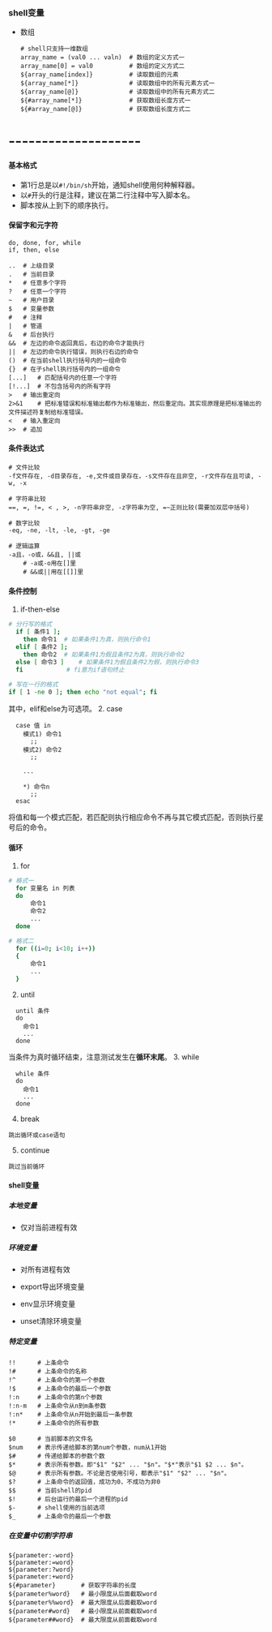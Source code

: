 ### shell变量

- 数组

  ```
  # shell只支持一维数组
  array_name = (val0 ... valn)	# 数组的定义方式一
  array_name[0] = val0			# 数组的定义方式二
  ${array_name[index]}			# 读取数组的元素
  ${array_name[*]}				# 读取数组中的所有元素方式一
  ${array_name[@]}				# 读取数组中的所有元素方式二
  ${#array_name[*]}				# 获取数组长度方式一
  ${#array_name[@]}				# 获取数组长度方式二
  ```


# --------------------

#### 基本格式

  * 第1行总是以`#!/bin/sh`开始，通知shell使用何种解释器。
  * 以`#`开头的行是注释，建议在第二行注释中写入脚本名。
  * 脚本按从上到下的顺序执行。

#### 保留字和元字符

```
do, done, for, while
if, then, else
```

```shell
..	# 上级目录
.	# 当前目录
*	# 任意多个字符
?	# 任意一个字符
~	# 用户目录
$	# 变量参数
#	# 注释
|	# 管道
&	# 后台执行
&&	# 左边的命令返回真后，右边的命令才能执行
||	# 左边的命令执行错误，则执行右边的命令
()	# 在当前shell执行括号内的一组命令
{}	# 在子shell执行括号内的一组命令
[...]	# 匹配括号内的任意一个字符
[!...]	# 不包含括号内的所有字符
>	# 输出重定向
2>&1	# 把标准错误和标准输出都作为标准输出，然后重定向。其实现原理是把标准输出的文件描述符复制给标准错误。
<	# 输入重定向
>>	# 追加
```

#### 条件表达式

```
# 文件比较
-f文件存在, -d目录存在, -e,文件或目录存在，-s文件存在且非空, -r文件存在且可读, -w, -x

# 字符串比较
==, =, !=, < , >, -n字符串非空, -z字符串为空, =~正则比较(需要加双层中括号)

# 数字比较
-eq, -ne, -lt, -le, -gt, -ge

# 逻辑运算
-a且，-o或，&&且, ||或
	# -a或-o用在[]里
	# &&或||用在[[]]里
```

#### 条件控制

  1. if-then-else
```bash
# 分行写的格式  
  if [ 条件1 ]; 
    then 命令1  # 如果条件1为真，则执行命令1
  elif [ 条件2 ];
    then 命令2  # 如果条件1为假且条件2为真，则执行命令2
  else [ 命令3 ]    # 如果条件1为假且条件2为假，则执行命令3
  fi            # fi意为if语句终止
  
# 写在一行的格式
if [ 1 -ne 0 ]; then echo "not equal"; fi
```
其中，elif和else为可选项。
  2. case
```
  case 值 in
    模式1) 命令1
      ;;
    模式2) 命令2
      ;;

    ...

    *) 命令n
      ;;
  esac
```
将值和每一个模式匹配，若匹配则执行相应命令不再与其它模式匹配，否则执行星号后的命令。

#### 循环
  1. for
```bash
# 格式一
  for 变量名 in 列表
  do
      命令1
      命令2
      ...
  done
  
# 格式二
  for ((i=0; i<10; i++))
  {
      命令1
      ...
  }
```
  2. until
```
  until 条件
  do
    命令1
    ...
  done
```
  当条件为真时循环结束，注意测试发生在**循环末尾**。
  3. while
```
  while 条件
  do
    命令1
    ...
  done
```
  4. break  

    跳出循环或case语句
  5. continue  

    跳过当前循环

#### shell变量

##### 本地变量

- 仅对当前进程有效

##### 环境变量

- 对所有进程有效

- export导出环境变量
- env显示环境变量
- unset清除环境变量

##### 特定变量

```
!!		# 上条命令
!#		# 上条命令的名称
!^		# 上条命令的第一个参数
!$		# 上条命令的最后一个参数
!:n		# 上条命令的第n个参数
!:n-m	# 上条命令从n到m条参数
!:n*	# 上条命令从n开始到最后一条参数
!*		# 上条命令的所有参数

$0		# 当前脚本的文件名
$num	# 表示传递给脚本的第num个参数，num从1开始
$#		# 传递给脚本的参数个数
$*		# 表示所有参数。即"$1" "$2" ... "$n"。"$*"表示"$1 $2 ... $n"。
$@		# 表示所有参数。不论是否使用引号，都表示"$1" "$2" ... "$n"。
$?		# 上条命令的返回值，成功为0，不成功为非0
$$		# 当前shell的pid
$!		# 后台运行的最后一个进程的pid
$-		# shell使用的当前选项
$_		# 上条命令的最后一个参数
```

##### 在变量中切割字符串

```
${parameter:-word}
${parameter:=word}
${parameter:?word}
${parameter:+word}
${#parameter}		# 获取字符串的长度
${parameter%word} 	# 最小限度从后面截取word
${parameter%%word} 	# 最大限度从后面截取word
${parameter#word} 	# 最小限度从前面截取word
${parameter##word} 	# 最大限度从前面截取word
```

